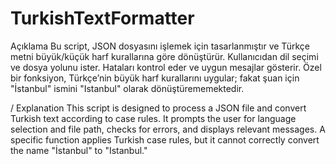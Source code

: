 # TurkishTextFormatter
Açıklama 
Bu script, JSON dosyasını işlemek için tasarlanmıştır ve Türkçe metni büyük/küçük harf kurallarına göre dönüştürür. Kullanıcıdan dil seçimi ve dosya yolunu ister. Hataları kontrol eder ve uygun mesajlar gösterir. Özel bir fonksiyon, Türkçe’nin büyük harf kurallarını uygular; fakat şuan için "İstanbul" ismini "Istanbul" olarak dönüştürememektedir.

/ Explanation
This script is designed to process a JSON file and convert Turkish text according to case rules. It prompts the user for language selection and file path, checks for errors, and displays relevant messages. A specific function applies Turkish case rules, but it cannot correctly convert the name "İstanbul" to "Istanbul."
